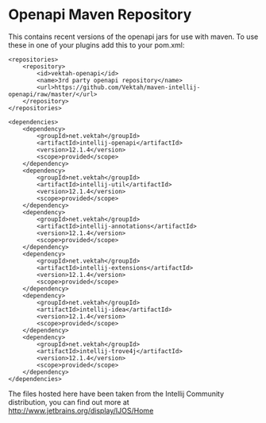 Openapi Maven Repository
========

This contains recent versions of the openapi jars for use with maven. To use these in one of your plugins add this to your pom.xml:
```
<repositories>
	<repository>
		<id>vektah-openapi</id>
		<name>3rd party openapi repository</name>
		<url>https://github.com/Vektah/maven-intellij-openapi/raw/master/</url>
	</repository>
</repositories>

<dependencies>
	<dependency>
		<groupId>net.vektah</groupId>
		<artifactId>intellij-openapi</artifactId>
		<version>12.1.4</version>
		<scope>provided</scope>
	</dependency>
	<dependency>
		<groupId>net.vektah</groupId>
		<artifactId>intellij-util</artifactId>
		<version>12.1.4</version>
		<scope>provided</scope>
	</dependency>
	<dependency>
		<groupId>net.vektah</groupId>
		<artifactId>intellij-annotations</artifactId>
		<version>12.1.4</version>
		<scope>provided</scope>
	</dependency>
	<dependency>
		<groupId>net.vektah</groupId>
		<artifactId>intellij-extensions</artifactId>
		<version>12.1.4</version>
		<scope>provided</scope>
	</dependency>
	<dependency>
		<groupId>net.vektah</groupId>
		<artifactId>intellij-idea</artifactId>
		<version>12.1.4</version>
		<scope>provided</scope>
	</dependency>
	<dependency>
		<groupId>net.vektah</groupId>
		<artifactId>intellij-trove4j</artifactId>
		<version>12.1.4</version>
		<scope>provided</scope>
	</dependency>
</dependencies>
```


The files hosted here have been taken from the Intellij Community distribution, you can find out more at http://www.jetbrains.org/display/IJOS/Home
